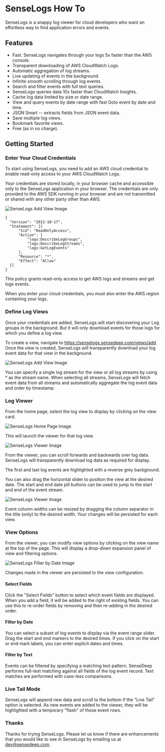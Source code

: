 SenseLogs How To
===

SenseLogs is a snappy log viewer for cloud developers who want an effortless way to find application errors and events.

## Features

- Fast. SenseLogs navigates through your logs 5x faster than the AWS console.
- Transparent downloading of AWS CloudWatch Logs.
- Automatic aggregation of log streams.
- Live updating of events in the background.
- Infinite smooth scrolling through log events.
- Search and filter events with full text queries.
- SenseLogs queries data 10x faster than CloudWatch Insights.
- Cache log data limited by size or date range.
- View and query events by date range with fast Goto event by date and time.
- JSON Smart -- extracts fields from JSON event data.
- Save multiple log views.
- Bookmark favorite views.
- Free (as in no charge).


## Getting Started

### Enter Your Cloud Credentials

To start using SenseLogs, you need to add an AWS cloud credential to enable read-only access to your AWS CloudWatch Logs.

Your credentials are stored locally, in your browser cache and accessible only to the SenseLogs application in your browser. The credentials are only provided to the AWS SDK running in your browser and are not transmitted or shared with any other party other than AWS.

![SenseLogs Add View Image](https://raw.githubusercontent.com/sensedeep/senselogs/master/images/cloud-add.png)



```
{
  "Version": "2012-10-17",
  "Statement": [{
      "Sid": "ReadOnlyAccess",
      "Action": [
          "logs:DescribeLogGroups",
          "logs:DescribeLogStreams",
          "logs:GetLogEvents"
      ],
      "Resource": "*",
      "Effect": "Allow"
  }]
}
```

This policy grants read-only access to get AWS logs and streams and get logs events.

When you enter your cloud credentials, you must also enter the AWS region containing your logs.

### Define Log Views

Once your credentials are added, SenseLogs will start discovering your Log groups in the background. But it will only download events for those logs for which you define a log view.

To create a view, navigate to https://senselogs.sensedeep.com/views/add. Once the view is created, SenseLogs will transparently download your log event data for that view in the background.

![SenseLogs Add View Image](https://raw.githubusercontent.com/sensedeep/senselogs/master/images/view-add.png)

You can specify a single log stream for the view or all log streams by using * as the stream name. When selecting all streams, SenseLogs will fetch event data from all streams and automatically aggregate the log event data and order by timestamp.

### Log Viewer

From the home page, select the log view to display by clicking on the view card.

![SenseLogs Home Page Image](https://raw.githubusercontent.com/sensedeep/senselogs/master/images/home.png)

This will launch the viewer for that log view.

![SenseLogs Viewer Image](https://raw.githubusercontent.com/sensedeep/senselogs/master/images/viewer.png)

From the viewer, you can scroll forwards and backwards over log data. SenseLogs will transparently download log data as required for display.

The first and last log events are highlighted with a reverse grey background.

You can also drag the horizontal slider to position the view at the desired date. The start and end date pill buttons can be used to jump to the start and end of the event stream.

![SenseLogs Viewer Image](https://raw.githubusercontent.com/sensedeep/senselogs/master/images/viewer-position.png)

Event column widths can be resized by dragging the column separator in the title (only) to the desired width. Your changes will be persisted for each view.

### View Options

From the viewer, you can modify view options by clicking on the view name at the top of the page. This will display a drop-down expansion panel of view and filtering options.

![SenseLogs Filter by Date Image](https://raw.githubusercontent.com/sensedeep/senselogs/master/images/viewer-filtering.png)

Changes made in the viewer are persisted to the view configuration.

#### Select Fields

Click the "Select Fields" button to select which event fields are displayed. When you add a field, it will be added to the right of existing fields. You can use this to re-order fields by removing and then re-adding in the desired order.

#### Filter by Date

You can select a subset of log events to display via the event range slider. Drag the start and end markers to the desired times. If you click on the start or end mark labels, you can enter explicit dates and times.

#### Filter by Text

Events can be filtered by specifying a matching text pattern. SenseDeep performs full-text matching against all fields of the log event record. Text matches are performed with case-less comparisons.

### Live Tail Mode

SenseLogs will append new data and scroll to the bottom if the "Live Tail" option is selected. As new events are added to the viewer, they will be highlighted with a temporary "flash" of those event rows.

### Thanks

Thanks for trying SenseLogs. Please let us know if there are enhancements that you would like to see in SenseLogs by emailing us at [dev@sensedeep.com](mailto:dev@sensedeep.com).
